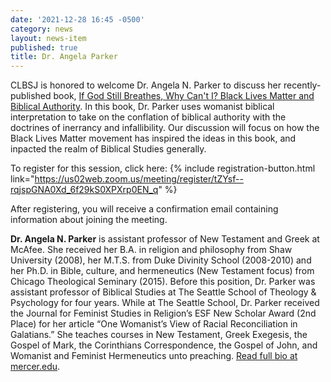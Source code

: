 ```yaml
---
date: '2021-12-28 16:45 -0500'
category: news
layout: news-item
published: true
title: Dr. Angela Parker
---
```

CLBSJ is honored to welcome Dr. Angela N. Parker to discuss her recently-published book, [If God Still Breathes, Why Can't I? Black Lives Matter and Biblical Authority](https://www.amazon.com/God-Still-Breathes-Why-Cant/dp/0802879268). In this book, Dr. Parker uses womanist biblical interpretation to take on the conflation of biblical authority with the doctrines of inerrancy and infallibility. Our discussion will focus on how the Black Lives Matter movement has inspired the ideas in this book, and inpacted the realm of Biblical Studies generally.

To register for this session, click here: {% include registration-button.html link="https://us02web.zoom.us/meeting/register/tZYsf--rqjspGNA0Xd_6f29kS0XPXrp0EN_q" %}

After registering, you will receive a confirmation email containing information about joining the meeting.

**Dr. Angela N. Parker** is assistant professor of New Testament and Greek at McAfee. She received her B.A. in religion and philosophy from Shaw University (2008), her M.T.S. from Duke Divinity School (2008-2010) and her Ph.D. in Bible, culture, and hermeneutics (New Testament focus) from Chicago Theological Seminary (2015). Before this position, Dr. Parker was assistant professor of Biblical Studies at The Seattle School of Theology & Psychology for four years. While at The Seattle School, Dr. Parker received the Journal for Feminist Studies in Religion’s ESF New Scholar Award (2nd Place) for her article “One Womanist’s View of Racial Reconciliation in Galatians.” She teaches courses in New Testament, Greek Exegesis, the Gospel of Mark, the Corinthians Correspondence, the Gospel of John, and Womanist and Feminist Hermeneutics unto preaching. [Read full bio at mercer.edu](https://theology.mercer.edu/faculty-and-staff/parker/).
